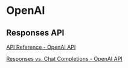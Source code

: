 # OpenAI

## Responses API

[API Reference - OpenAI API](https://platform.openai.com/docs/api-reference/responses)

[Responses vs. Chat Completions - OpenAI API](https://platform.openai.com/docs/guides/responses-vs-chat-completions)
